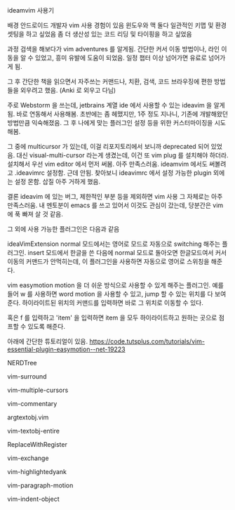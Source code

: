 ideamvim 사용기

배경
안드로이드 개발자 vim 사용 경험이 있음
윈도우와 맥 둘다 일관적인 키맵 및 환경 셋팅을 하고 싶었음
좀 더 생산성 있는 코드 리딩 및 타이핑을 하고 싶었음

과정
검색을 해보다가 vim adventures 를 알게됨. 간단한 커서 이동 방법이나, 라인 이동을 알 수 있었고, 흥미 유발에 도움이 되었음. 일정 챕터 이상 넘어가면 유료로 넘어가게 됨.

그 후 간단한 책을 읽으면서 자주쓰는 커맨드나, 치환, 검색, 코드 브라우징에 편한 방법들을 외우려고 했음. (Anki 로 외우고 다님)

주로 Webstorm 을 쓰는데, jetbrains 계열 ide 에서 사용할 수 있는 ideavim 을 알게됨. 바로 연동해서 사용해봄. 초반에는 좀 헤맸지만, 1주 정도 지나니, 기존에 개발해왔던 방법만큼 익숙해졌음. 그 후 나에게 맞는 플러그인 설정 등을 위한 커스터마이징을 시도해봄.

그 중에 multicursor 가 있는데, 이걸 리포지토리에서 보니까 deprecated 되어 있었음. 대신 visual-multi-cursor 라는게 생겼는데, 이건 또 vim plug 를 설치해야 하더라. 설치해서 우선 vim editor 에서 먼저 써봄. 아주 만족스러움. ideamvim 에서도 써볼려고 .ideavimrc 설정함. 근데 안됨. 찾아보니 ideavimrc 에서 설정 가능한 plugin 외에는 설정 몬함. 삽질 아주 거하게 했음.

결론
ideavim 에 있는 버그, 제한적인 부분 등을 제외하면 vim 사용 그 자체로는 아주 만족스러움. 내 멘토분이 emacs 를 쓰고 있어서 이것도 관심이 갔는데, 당분간은 vim 에 푹 빠져 살 것 같음. 


그 외에 사용 가능한 플러그인은 다음과 같음

ideaVimExtension
normal 모드에서는 영어로 모드로 자동으로 switching 해주는 플러그인. insert 모드에서 한글을 쓴 다음에 normal 모드로 돌아오면 한글모드여서 커서 이동의 커맨드가 안먹히는데, 이 플러그인을 사용하면 자동으로 영어로 스위칭을 해준다.

vim easymotion
motion 을 더 쉬운 방식으로 사용할 수 있게 해주는 플러그인. 예를 들어 <ll>w 를 사용하면 word motion 을 사용할 수 있고, jump 할 수 있는 위치를 다 보여준다. 하이라이트된 위치의 커맨드를 입력하면 바로 그 위치로 이동할 수 있다.

혹은 <ll>f 를 입력하고 'item' 을 입력하면 item 을 모두 하이라이트하고 원하는 곳으로 점프할 수 있도록 해준다.

아래에 간단한 튜토리얼이 있음.
https://code.tutsplus.com/tutorials/vim-essential-plugin-easymotion--net-19223

NERDTree

vim-surround

vim-multiple-cursors

vim-commentary

argtextobj.vim

vim-textobj-entire

ReplaceWithRegister

vim-exchange

vim-highlightedyank

vim-paragraph-motion

vim-indent-object
